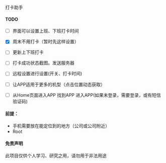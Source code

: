 打卡助手

#### TODO

- [ ] 界面可以设置上班、下班打卡时间
- [x] 周末不用打卡（暂时先这样设置）
- [ ] 更新上下班打卡
- [ ] 打卡成功状态截图。发送服务器
- [ ] 远程设置进行设置(开关、打卡时间)
- [ ] 让APP适用于更多的机型（点击位置动态获取）
- [ ] 从Home页面进入APP
      找到APP
      进入APP(如果未登录，需要登录，或有短信验证码)


#### 前提：

* 手机需要放在能定位到的地方（公司或公司附近）
* Root




#### 免责声明

此项目仅供个人学习、研究之用，请勿用于非法用途